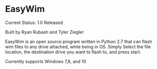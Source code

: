 # EasyWim

Current Status: 1.0 Released


Built by Ryan Rubash and Tyler Ziegler 

EasyWim is an open source program written in Python 2.7 that can flash wim files to any drive attached, while being in OS.
Simply Select the file location, the destination drive you want to flash to, and press start.


Currently supports Windows 7,8, and 10

